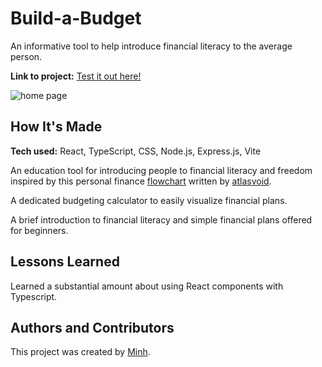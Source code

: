 # Build-a-Budget
An informative tool to help introduce financial literacy to the average person.

**Link to project:** [Test it out here!](<insertLinkHere>)

![home page](<insertSsOfLandingPage>)

## How It's Made

**Tech used:** React, TypeScript, CSS, Node.js, Express.js, Vite

An education tool for introducing people to financial literacy and freedom inspired by this personal finance  [flowchart](https://www.reddit.com/r/personalfinance/comments/4gdlu9/how_to_prioritize_spending_your_money_a_flowchart/) written by [atlasvoid](https://www.reddit.com/user/atlasvoid/). 

A dedicated budgeting calculator to easily visualize financial plans.

A brief introduction to financial literacy and simple financial plans offered for beginners.

## Lessons Learned

Learned a substantial amount about using React components with Typescript.

## Authors and Contributors

This project was created by [Minh](https://github.com/doanaminh).
